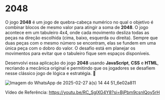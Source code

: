 # 2048

O jogo **2048** é um jogo de quebra-cabeça numérico no qual o objetivo é combinar blocos de mesmo valor para atingir a soma de **2048**. O jogo acontece em um tabuleiro 4x4, onde cada movimento desliza todas as peças na direção escolhida (cima, baixo, esquerda ou direita). Sempre que duas peças com o mesmo número se encontram, elas se fundem em uma única peça com o dobro do valor. O desafio está em planejar os movimentos para evitar que o tabuleiro fique sem espaços disponíveis.  

Desenvolvi essa aplicação do jogo **2048** usando **JavaScript**, **CSS** e **HTML**, recriando a mecânica original e permitindo que os jogadores se desafiem nesse clássico jogo de lógica e estratégia. 🚀

![Imagem do WhatsApp de 2025-02-27 à(s) 14 44 51_6e02a811](https://github.com/user-attachments/assets/e3243772-8b55-4c7a-9ad2-0b40ce606547)

Vídeo de Referência: https://youtu.be/RC_SglXG4Y8?si=BjPbm9csnlQoy5rH
